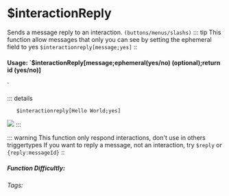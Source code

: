 # $interactionReply
Sends a message reply to an interaction. `(buttons/menus/slashs)`
::: tip This function allow messages that only you can see
by setting the ephemeral field to yes `$interactionreply[message;yes]`
::

#### Usage: `$interactionReply[message;ephemeral(yes/no) (optional);return id (yes/no)]
`

::: details
```
   $interactionreply[Hello World;yes]
```
![](https://cdn.discordapp.com/attachments/914682255346118687/937856596875313212/unknown.jpeg)
:::

::: warning This function only respond interactions, don't use in others triggertypes
If you want to reply a message, not an interaction, try `$reply` or `{reply:messageId}`
::

##### Function Difficultly: <Badge type="tip" text="Easy" vertical="middle" /> 
###### Tags: <Badge type="tip" text="reply" vertical="middle" /> <Badge type="tip" text="ephemeral" vertical="middle" /> <Badge type="only you can see" text="ephemeral" vertical="middle" />